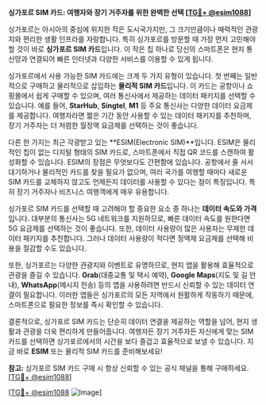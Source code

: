 **싱가포르 SIM 카드: 여행자와 장기 거주자를 위한 완벽한 선택 [[TG💪+ @esim1088](https://t.me/s/esim1088)]**

싱가포르는 아시아의 중심에 위치한 작은 도시국가지만, 그 크기만큼이나 매력적인 관광지와 편리한 생활 인프라를 자랑합니다. 특히 싱가포르를 방문할 때 가장 먼저 고민해야 할 것이 바로 **싱가포르 SIM 카드**입니다. 이 작은 칩 하나로 당신의 스마트폰은 현지 통신망과 연결되어 빠른 인터넷과 다양한 서비스를 이용할 수 있게 됩니다.

싱가포르에서 사용 가능한 SIM 카드에는 크게 두 가지 유형이 있습니다. 첫 번째는 일반적으로 구매하고 물리적으로 삽입하는 **물리적 SIM 카드**입니다. 이 카드는 공항이나 쇼핑몰에서 쉽게 구매할 수 있으며, 여러 통신사에서 제공하는 데이터 패키지를 선택할 수 있습니다. 예를 들어, **StarHub**, **Singtel**, **M1** 등 주요 통신사는 다양한 데이터 요금제를 제공합니다. 여행자라면 짧은 기간 동안 사용할 수 있는 데이터 패키지를 추천하며, 장기 거주자는 더 저렴한 월정액 요금제를 선택하는 것이 좋습니다.

다른 한 가지는 최근 각광받고 있는 **ESIM(Electronic SIM)**입니다. ESIM은 물리적인 칩이 없는 디지털 형태의 SIM 카드로, 스마트폰에서 직접 QR 코드를 스캔하여 활성화할 수 있습니다. ESIM의 장점은 무엇보다도 간편함에 있습니다. 공항에서 줄 서서 대기하거나 물리적인 카드를 찾을 필요가 없으며, 여러 국가를 여행할 때마다 새로운 SIM 카드를 교체하지 않고도 언제든지 데이터를 사용할 수 있다는 점이 특징입니다. 특히 장기 거주자나 비즈니스 여행객에게 매우 유용합니다.

싱가포르 SIM 카드를 선택할 때 고려해야 할 중요한 요소 중 하나는 **데이터 속도와 가격**입니다. 대부분의 통신사는 5G 네트워크를 지원하므로, 빠른 데이터 속도를 원한다면 5G 요금제를 선택하는 것이 좋습니다. 또한, 데이터 사용량이 많은 사용자는 무제한 데이터 패키지를 추천합니다. 그러나 데이터 사용량이 적다면 정액제 요금제를 선택해 비용을 절감할 수도 있습니다.

또한, 싱가포르는 다양한 관광지와 이벤트로 유명하므로, 현지 앱을 활용해 효율적으로 관광을 즐길 수 있습니다. **Grab**(대중교통 및 택시 예약), **Google Maps**(지도 및 길 안내), **WhatsApp**(메시지 전송) 등의 앱을 사용하려면 반드시 신뢰할 수 있는 데이터 연결이 필요합니다. 이러한 앱들은 싱가포르의 모든 지역에서 원활하게 작동하기 때문에, 스마트폰으로 필요한 정보를 즉시 확인할 수 있습니다.

결론적으로, 싱가포르 SIM 카드는 단순히 데이터 연결을 제공하는 역할을 넘어, 현지 생활과 관광을 더욱 편리하게 만들어줍니다. 여행자든 장기 거주자든 자신에게 맞는 SIM 카드를 선택하면 싱가포르에서의 시간을 보다 즐겁고 효율적으로 보낼 수 있습니다. 지금 바로 **ESIM** 또는 물리적 SIM 카드를 준비해보세요! 

**참고:** 싱가포르 SIM 카드 구매 시 항상 신뢰할 수 있는 공식 채널을 통해 구매하세요. [[TG💪+ @esim1088](https://t.me/s/esim1088)]

[[TG💪+ @esim1088](https://t.me/s/esim1088) ![Image](https://i.postimg.cc/Y0z9fWf4/image.png)]
